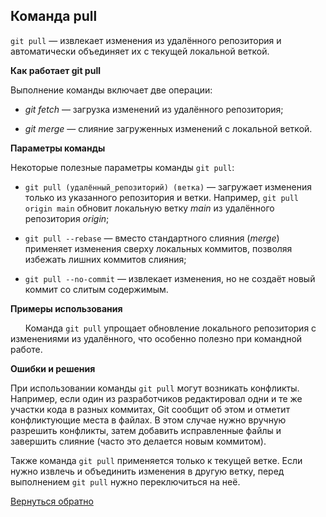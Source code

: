 ## Команда pull

`git pull` — извлекает изменения из удалённого репозитория и автоматически объединяет их с текущей локальной веткой. 

**Как работает git pull**

Выполнение команды включает две операции:

+ *git fetch* — загрузка изменений из удалённого репозитория;

+ *git merge* — слияние загруженных изменений с локальной веткой.
 
**Параметры команды**

Некоторые полезные параметры команды `git pull`:

+ `git pull (удалённый_репозиторий) (ветка)` — загружает изменения только из указанного репозитория и ветки. Например, `git pull origin main` обновит локальную ветку *main* из удалённого репозитория *origin*;

+ `git pull --rebase` — вместо стандартного слияния (*merge*) применяет изменения сверху локальных коммитов, позволяя избежать лишних коммитов слияния;

+ `git pull --no-commit` — извлекает изменения, но не создаёт новый коммит со слитым содержимым. 

**Примеры использования**

&nbsp;&nbsp;&nbsp;&nbsp;&nbsp;&nbsp;Команда `git pull` упрощает обновление локального репозитория с изменениями из удалённого, что особенно полезно при командной работе. 

**Ошибки и решения**

При использовании команды `git pull` могут возникать конфликты. Например, если один из разработчиков редактировал одни и те же участки кода в разных коммитах, Git сообщит об этом и отметит конфликтующие места в файлах. В этом случае нужно вручную разрешить конфликты, затем добавить исправленные файлы и завершить слияние (часто это делается новым коммитом). 

Также команда `git pull` применяется только к текущей ветке. Если нужно извлечь и объединить изменения в другую ветку, перед выполнением `git pull` нужно переключиться на неё. 

[Вернуться обратно](README.md)